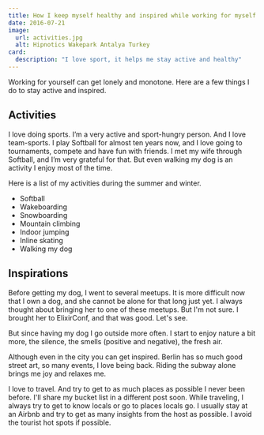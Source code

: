 ```yaml
---
title: How I keep myself healthy and inspired while working for myself
date: 2016-07-21
image:
  url: activities.jpg
  alt: Hipnotics Wakepark Antalya Turkey
card:
  description: "I love sport, it helps me stay active and healthy"
---
```

Working for yourself can get lonely and monotone. Here are a few things I do to stay active and inspired.

## Activities

I love doing sports. I’m a very active and sport-hungry person. And I love team-sports. I play Softball for almost ten years now, and I love going to tournaments, compete and have fun with friends. I met my wife through Softball, and I’m very grateful for that.
But even walking my dog is an activity I enjoy most of the time.

Here is a list of my activities during the summer and winter.

- Softball
- Wakeboarding
- Snowboarding
- Mountain climbing
- Indoor jumping
- Inline skating
- Walking my dog

## Inspirations

Before getting my dog, I went to several meetups. It is more difficult now that I own a dog, and she cannot be alone for that long just yet. I always thought about bringing her to one of these meetups. But I'm not sure. I brought her to ElixirConf, and that was good. Let's see.

But since having my dog I go outside more often. I start to enjoy nature a bit more, the silence, the smells (positive and negative), the fresh air.

Although even in the city you can get inspired. Berlin has so much good street art, so many events, I love being back. 
Riding the subway alone brings me joy and relaxes me.

I love to travel. And try to get to as much places as possible I never been before. I'll share my bucket list in a different post soon. 
While traveling, I always try to get to know locals or go to places locals go. I usually stay at an Airbnb and try to get as many insights from the host as possible. I avoid the tourist hot spots if possible.
